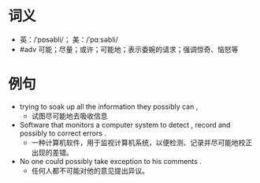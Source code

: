 # 词义
- 英：/ˈpɒsəbli/； 美：/ˈpɑːsəbli/
- #adv 可能；尽量；或许；可能地；表示委婉的请求；强调惊奇、恼怒等
# 例句
- trying to soak up all the information they possibly can ,
	- 试图尽可能地去吸收信息
- Software that monitors a computer system to detect , record and possibly to correct errors .
	- 一种计算机软件，用于监视计算机系统，以便检测、记录并尽可能地校正出现的差错。
- No one could possibly take exception to his comments .
	- 任何人都不可能对他的意见提出异议。
